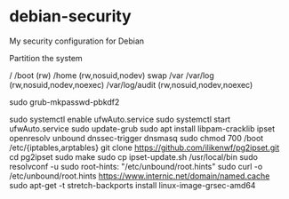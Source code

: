 # debian-security
My security configuration for Debian

Partition the system

/
/boot (rw)
/home (rw,nosuid,nodev)
swap
/var
/var/log (rw,nosuid,nodev,noexec)
/var/log/audit (rw,nosuid,nodev,noexec)

sudo grub-mkpasswd-pbkdf2

sudo systemctl enable ufwAuto.service
sudo systemctl start ufwAuto.service
sudo update-grub
sudo apt install libpam-cracklib ipset openresolv unbound dnssec-trigger dnsmasq
sudo chmod 700 /boot /etc/{iptables,arptables}
git clone https://github.com/ilikenwf/pg2ipset.git
cd pg2ipset
sudo make
sudo cp ipset-update.sh /usr/local/bin
sudo resolvconf -u
sudo root-hints: "/etc/unbound/root.hints"
sudo curl -o /etc/unbound/root.hints https://www.internic.net/domain/named.cache
sudo apt-get -t stretch-backports install linux-image-grsec-amd64

